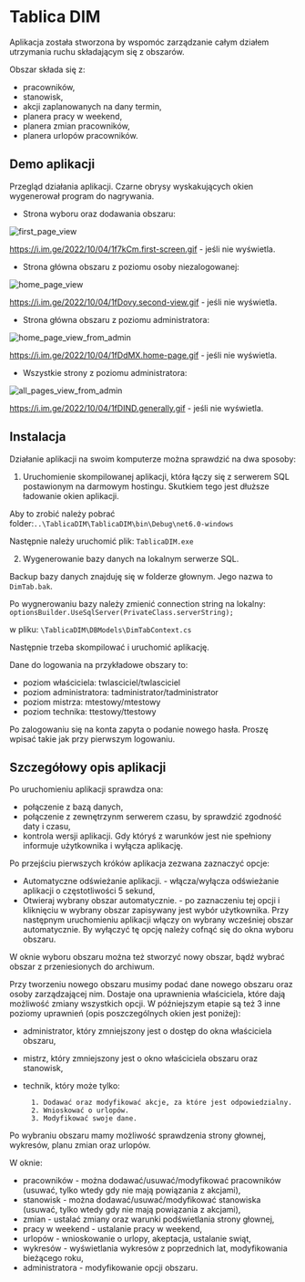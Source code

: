 
# Tablica DIM
Aplikacja została stworzona by wspomóc zarządzanie całym działem utrzymania ruchu 
składającym się z obszarów.

Obszar składa się z:
- pracowników,
- stanowisk,
- akcji zaplanowanych na dany termin,
- planera pracy w weekend,
- planera zmian pracowników,
- planera urlopów pracowników.
## Demo aplikacji
Przegląd działania aplikacji. Czarne obrysy wyskakujących okien wygenerował program do nagrywania.

- Strona wyboru oraz dodawania obszaru:

![first_page_view](https://i.im.ge/2022/10/04/1f7kCm.first-screen.gif)

https://i.im.ge/2022/10/04/1f7kCm.first-screen.gif - jeśli nie wyświetla.

- Strona główna obszaru z poziomu osoby niezalogowanej:

![home_page_view](https://i.im.ge/2022/10/04/1fDovy.second-view.gif)

https://i.im.ge/2022/10/04/1fDovy.second-view.gif - jeśli nie wyświetla.

- Strona główna obszaru z poziomu administratora:

![home_page_view_from_admin](https://i.im.ge/2022/10/04/1fDdMX.home-page.gif)

https://i.im.ge/2022/10/04/1fDdMX.home-page.gif - jeśli nie wyświetla.

- Wszystkie strony z poziomu administratora:

![all_pages_view_from_admin](https://i.im.ge/2022/10/04/1fDIND.generally.gif)

https://i.im.ge/2022/10/04/1fDIND.generally.gif - jeśli nie wyświetla.


## Instalacja
Działanie aplikacji na swoim komputerze można sprawdzić na dwa sposoby:
1) Uruchomienie skompilowanej aplikacji, która łączy się z serwerem SQL 
postawionym na darmowym hostingu. Skutkiem tego jest dłuższe ładowanie okien aplikacji.

Aby to zrobić należy pobrać folder:``..\TablicaDIM\TablicaDIM\bin\Debug\net6.0-windows`` 

Następnie należy uruchomić plik:
`TablicaDIM.exe`


2) Wygenerowanie bazy danych na lokalnym serwerze SQL.

Backup bazy danych znajduję się w folderze głownym. Jego nazwa to `DimTab.bak`.

Po wygnerowaniu bazy należy zmienić connection string na lokalny:
`optionsBuilder.UseSqlServer(PrivateClass.serverString);`

w pliku:
`\TablicaDIM\DBModels\DimTabContext.cs`

Następnie trzeba skompilować i uruchomić aplikację.

Dane do logowania na przykładowe obszary to:
- poziom właściciela: twlasciciel/twlasciciel
- poziom administratora:  tadministrator/tadministrator
- poziom mistrza: mtestowy/mtestowy
- poziom technika: ttestowy/ttestowy

Po zalogowaniu się na konta zapyta o podanie nowego hasła. Proszę wpisać takie jak przy pierwszym logowaniu.
## Szczegółowy opis aplikacji
Po uruchomieniu aplikacji sprawdza ona:
- połączenie z bazą danych,
- połączenie z zewnętrzynm serwerem czasu, by sprawdzić zgodność daty i czasu,
- kontrola wersji aplikacji.
Gdy któryś z warunków jest nie spełniony informuje użytkownika i wyłącza aplikację.

Po przejściu pierwszych króków aplikacja zezwana zaznaczyć opcje:
- Automatyczne odświeżanie aplikacji. - włącza/wyłącza odświeżanie aplikacji o częstotliwości 5 sekund,
- Otwieraj wybrany obszar automatycznie. - po zaznaczeniu tej opcji i kliknięciu w wybrany obszar zapisywany jest wybór użytkownika. Przy następnym uruchomieniu aplikacji włączy on wybrany wcześniej obszar automatycznie. By wyłączyć tę opcję należy cofnąć się do okna wyboru obszaru.

W oknie wyboru obszaru można też stworzyć nowy obszar, bądź wybrać obszar z przeniesionych do
archiwum.

Przy tworzeniu nowego obszaru musimy podać dane nowego obszaru oraz osoby zarządzającej nim. Dostaje ona uprawnienia właściciela, które
dają możliwość zmiany wszystkich opcji.
W późniejszym etapie są też 3 inne poziomy uprawnień (opis poszczególnych okien jest poniżej):
- administrator, który zmniejszony jest o dostęp do okna właściciela obszaru,
- mistrz, który zmniejszony jest o okno właściciela obszaru oraz stanowisk,
- technik, który może tylko:

        1. Dodawać oraz modyfikować akcje, za które jest odpowiedzialny.
        2. Wnioskować o urlopów.
        3. Modyfikować swoje dane.
Po wybraniu obszaru mamy możliwość sprawdzenia strony głownej, wykresów, planu zmian oraz urlopów.

W oknie:
- pracowników -  można dodawać/usuwać/modyfikować pracowników (usuwać, tylko wtedy gdy nie mają powiązania z akcjami),
- stanowisk - można dodawać/usuwać/modyfikować stanowiska (usuwać, tylko wtedy gdy nie mają powiązania z akcjami),
- zmian - ustalać zmiany oraz warunki podświetlania strony głownej,
- pracy w weekend - ustalanie pracy w weekend,
- urlopów - wnioskowanie o urlopy, akeptacja, ustalanie swiąt,
- wykresów - wyświetlania wykresów z poprzednich lat, modyfikowania bieżącego roku,
- administratora - modyfikowanie opcji obszaru.
